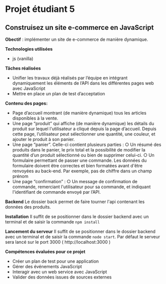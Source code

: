# Projet étudiant 5

## Construisez un site e-commerce en JavaScript

**Obectif** : implémenter un site de e-commerce de manière dynamique.

**Technologies utilisées**
* js (vanilla)

**Tâches réalisées**
* Unifier les travaux déjà réalisés par l’équipe en intégrant dynamiquement les éléments de l’API dans les différentes pages web avec JavaScript
* Mettre en place un plan de test d’acceptation

**Contenu des pages:**
* Page d’accueil montrant (de manière dynamique) tous les articles disponibles à la vente.
* Une page “produit” qui affiche (de manière dynamique) les détails du produit sur lequel l'utilisateur a cliqué depuis la page d’accueil. Depuis cette page, l’utilisateur peut sélectionner une quantité, une couleur, et ajouter le produit à son panier.
* Une page “panier”. Celle-ci contient plusieurs parties :
  ○ Un résumé des produits dans le panier, le prix total et la possibilité de modifier la quantité d’un produit sélectionné ou bien de supprimer celui-ci.
  ○ Un formulaire permettant de passer une commande. Les données du formulaire doivent être correctes et bien formatées avant d'être renvoyées au back-end. Par exemple, pas de chiffre dans un champ prénom
* Une page “confirmation” :
  ○ Un message de confirmation de commande, remerciant l'utilisateur pour sa commande, et indiquant l'identifiant de commande envoyé par l’API.

**Backend**
Le dossier back permet de faire tourner l'api contenant les données des produits.

**Installation**
Il suffit de se positionner dans le dossier backend avec un terminal et de saisir la commande `npm install`

**Lancement du serveur**
Il suffit de se positionner dans le dossier backend avec un terminal et de saisir la commande `node start`. Par défaut le serveur sera lancé sur le port 3000 ( http://localhost:3000 )

**Compétences évaluées pour ce projet**
* Créer un plan de test pour une application
* Gérer des événements JavaScript
* Interagir avec un web service avec JavaScript
* Valider des données issues de sources externes
